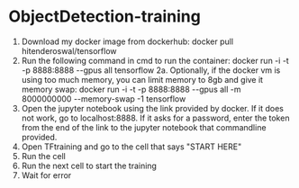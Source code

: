 # ObjectDetection-training
1. Download my docker image from dockerhub: docker pull hitenderoswal/tensorflow
2. Run the following command in cmd to run the container: docker run -i -t -p 8888:8888 --gpus all tensorflow
  2a. Optionally, if the docker vm is using too much memory, you can limit memory to 8gb and give it memory swap: docker run -i -t -p 8888:8888 --gpus all -m 8000000000 --memory-swap -1 tensorflow
3. Open the jupyter notebook using the link provided by docker. If it does not work, go to localhost:8888. If it asks for a password, enter the token from the end of the link to the jupyter notebook that commandline provided.
4. Open TFtraining and go to the cell that says "START HERE"
5. Run the cell
6. Run the next cell to start the training
7. Wait for error
